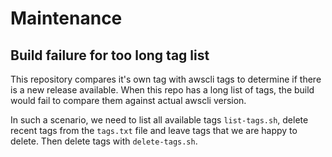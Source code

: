 # Maintenance

## Build failure for too long tag list

This repository compares it's own tag with awscli tags to determine if there is a new release available. When this repo has a long list of tags, the build would fail to compare them against actual awscli version.

In such a scenario, we need to list all available tags `list-tags.sh`, delete recent tags from the `tags.txt` file and leave tags that we are happy to delete. Then delete tags with `delete-tags.sh`.
